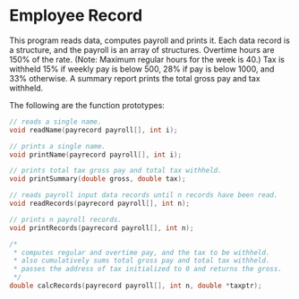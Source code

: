 # Employee Record

This program reads data, computes payroll and prints it. Each data record is a structure, and the payroll is an array of structures. Overtime hours are 150% of the rate. (Note: Maximum regular hours for the week is 40.) Tax is withheld 15% if weekly pay is below 500, 28% if pay is below 1000, and 33% otherwise. A summary report prints the total gross pay and tax withheld.

The following are the function prototypes:
```c
// reads a single name.
void readName(payrecord payroll[], int i);

// prints a single name.
void printName(payrecord payroll[], int i);

// prints total tax gross pay and total tax withheld.
void printSummary(double gross, double tax);

// reads payroll input data records until n records have been read.
void readRecords(payrecord payroll[], int n);

// prints n payroll records.
void printRecords(payrecord payroll[], int n);

/*
 * computes regular and overtime pay, and the tax to be withheld.
 * also cumulatively sums total gross pay and total tax withheld.
 * passes the address of tax initialized to 0 and returns the gross.
 */
double calcRecords(payrecord payroll[], int n, double *taxptr);
```